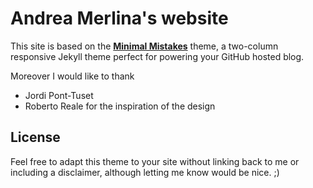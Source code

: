 # Andrea Merlina's website

This site is based on the **[Minimal Mistakes](http://mmistakes.github.io/minimal-mistakes)** theme, a two-column responsive Jekyll theme perfect for powering your GitHub hosted blog.

Moreover I would like to thank
* Jordi Pont-Tuset
* Roberto Reale
for the inspiration of the design


## License

Feel free to adapt this theme to your site without linking back to me or including a disclaimer, although letting me know would be nice. ;) 
